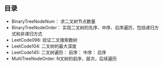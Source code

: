 ## 目录
- BinaryTreeNodeNum： 求二叉树节点数量
- BinaryTreeNodeOrder： 实现二叉树的先序、中序、后序遍历，包括递归方式和非递归方式
- LeetCode098: 验证二叉搜索数树
- LeetCode104: 二叉树的最大深度
- LeetCode145: 二叉树遍历： 前序：  中序：   后序
- MultiTreeNodeOrder: N叉树的前序，层次，后续遍历
